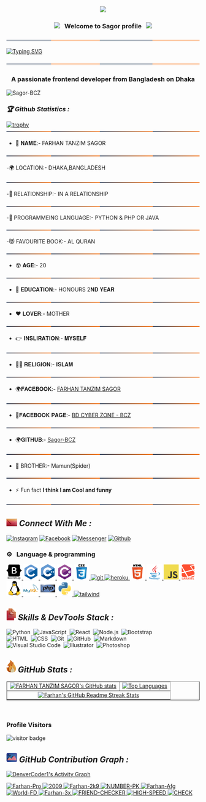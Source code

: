 <p align="center"><img src="https://img.shields.io/badge/MADE%20IN BANGLADESHI-SPAMMAR AND PROGRAMMER-green?colorA=%23ff0000&colorB=%23017e40&style=flat-square">

<h3 align="center">
  <img src="https://emoji.discord.st/emojis/768b108d-274f-4f44-a634-8477b16efce7.gif" width="25">
  &nbsp; Welcome to Sagor profile &nbsp;
  <img src="https://emoji.discord.st/emojis/768b108d-274f-4f44-a634-8477b16efce7.gif" width="25">
</h3>

<img align="center" alt="line" src="https://github.com/DalpatRathore/dalpatrathore/blob/main/assets/images/line-1.svg">

[![Typing SVG](https://readme-typing-svg.herokuapp.com?color=%23F70B10&size=27&lines=I+am+Farhan+Tanzim+Sagor;+It's+Not+A+Just+Name+Bro;It's+A+Brand;Thank+You+Everyone+LvuAll)](https://git.io/typing-svg)

</p>

<img align="center" alt="line" src="https://github.com/DalpatRathore/dalpatrathore/blob/main/assets/images/line-1.svg">

<h3 align="center">A passionate frontend developer from Bangladesh on Dhaka</h3>

<p align="left"> <img src="https://komarev.com/ghpvc/?username=Sagor-BCZ&label=Profile%20views&color=eb4d3d&style=flat-square" alt="Sagor-BCZ" /> </p>
</i></b></h3>

<h3><b><i>🏆 Github Statistics :</i></b></h3>
<a href="https://github.com/Sagor-BCZ"><img title="trophy" src="https://github-profile-trophy.vercel.app/?username=Sagor-BCZ&theme=monokai"></a>


<img align="center" alt="line" src="https://github.com/DalpatRathore/dalpatrathore/blob/main/assets/images/line-2.svg">

- 🥰 𝐍𝐀𝐌𝐄:- FARHAN TANZIM SAGOR

<img align="center" alt="line" src="https://github.com/DalpatRathore/dalpatrathore/blob/main/assets/images/line-2.svg">

-🌍 LOCATION:- DHAKA,BANGLADESH

<img align="center" alt="line" src="https://github.com/DalpatRathore/dalpatrathore/blob/main/assets/images/line-2.svg">

-💚 RELATIONSHIP:- IN A RELATIONSHIP

<img align="center" alt="line" src="https://github.com/DalpatRathore/dalpatrathore/blob/main/assets/images/line-2.svg">

-🥰 PROGRAMMEING LANGUAGE:- PYTHON & PHP OR JAVA

<img align="center" alt="line" src="https://github.com/DalpatRathore/dalpatrathore/blob/main/assets/images/line-2.svg">

-😻 FAVOURITE BOOK:- AL QURAN

<img align="center" alt="line" src="https://github.com/DalpatRathore/dalpatrathore/blob/main/assets/images/line-2.svg">

- 😵 𝐀𝐆𝐄:- 20

<img align="center" alt="line" src="https://github.com/DalpatRathore/dalpatrathore/blob/main/assets/images/line-2.svg">

- 📕 𝐄𝐃𝐔𝐂𝐀𝐓𝐈𝐎𝐍:- HONOURS 2𝐍𝐃 𝐘𝐄𝐀𝐑

<img align="center" alt="line" src="https://github.com/DalpatRathore/dalpatrathore/blob/main/assets/images/line-2.svg">

- ❤ 𝐋𝐎𝐕𝐄𝐑:- MOTHER

<img align="center" alt="line" src="https://github.com/DalpatRathore/dalpatrathore/blob/main/assets/images/line-2.svg">

- 👉 𝐈𝐍𝐒𝐋𝐈𝐑𝐀𝐓𝐈𝐎𝐍:- 𝐌𝐘𝐒𝐄𝐋𝐅

<img align="center" alt="line" src="https://github.com/DalpatRathore/dalpatrathore/blob/main/assets/images/line-2.svg">

- 🤲🏻 𝐑𝐄𝐋𝐈𝐆𝐈𝐎𝐍:- 𝐈𝐒𝐋𝐀𝐌

<img align="center" alt="line" src="https://github.com/DalpatRathore/dalpatrathore/blob/main/assets/images/line-2.svg">

- 🌍𝐅𝐀𝐂𝐄𝐁𝐎𝐎𝐊:- [FARHAN TANZIM SAGOR](https://www.facebook.com/sagor.official.0)

<img align="center" alt="line" src="https://github.com/DalpatRathore/dalpatrathore/blob/main/assets/images/line-2.svg">

- 👹𝐅𝐀𝐂𝐄𝐁𝐎𝐎𝐊 𝐏𝐀𝐆𝐄:- [BD CYBER ZONE - BCZ](https://www.facebook.com/BCZ.OFFICIAL.01)

<img align="center" alt="line" src="https://github.com/DalpatRathore/dalpatrathore/blob/main/assets/images/line-2.svg">

- 🌍𝐆𝐈𝐓𝐇𝐔𝐁:- [Sagor-BCZ](https://github.com/Sagor-BCZ)


<img align="center" alt="line" src="https://github.com/DalpatRathore/dalpatrathore/blob/main/assets/images/line-2.svg">

- 👭 BROTHER:- Mamun(Spider)

<img align="center" alt="line" src="https://github.com/DalpatRathore/dalpatrathore/blob/main/assets/images/line-2.svg">

- ⚡ Fun fact **I think I am Cool and funny**

<img align="center" alt="line" src="https://github.com/DalpatRathore/dalpatrathore/blob/main/assets/images/line-2.svg">

<h2><img width="28" src="https://github.com/DalpatRathore/dalpatrathore/blob/main/assets/icons/icon-contact.png" /><i> Connect With Me :</i></h2>

[![Instagram](https://img.shields.io/badge/IG-%40farhan.sagor.12-red?style=for-the-badge&logo=instagram)](https://www.instagram.com/farhan.sagor.12)
[![Facebook](https://img.shields.io/badge/Facebook-green?style=for-the-badge&logo=facebook)](https://fb.com/sagor.official.0)
[![Messenger](https://img.shields.io/badge/Chat-Messenger-blue?style=for-the-badge&logo=messenger)](https://m.me/sagor.official.0)
[![Github](https://img.shields.io/badge/Github-Sagor-BCZ?style=for-the-badge&logo=github)](https://github.com/Sagor-BCZ)

### ⚙️ &nbsp; Language & programming

<p align="left"> <a href="https://getbootstrap.com" target="_blank"> <img src="https://raw.githubusercontent.com/devicons/devicon/master/icons/bootstrap/bootstrap-plain-wordmark.svg" alt="bootstrap" width="40" height="40"/> </a> <a href="https://www.cprogramming.com/" target="_blank"> <img src="https://raw.githubusercontent.com/devicons/devicon/master/icons/c/c-original.svg" alt="c" width="40" height="40"/> </a> <a href="https://www.w3schools.com/cpp/" target="_blank"> <img src="https://raw.githubusercontent.com/devicons/devicon/master/icons/cplusplus/cplusplus-original.svg" alt="cplusplus" width="40" height="40"/> </a> <a href="https://www.w3schools.com/cs/" target="_blank"> <img src="https://raw.githubusercontent.com/devicons/devicon/master/icons/csharp/csharp-original.svg" alt="csharp" width="40" height="40"/> </a> <a href="https://www.w3schools.com/css/" target="_blank"> <img src="https://raw.githubusercontent.com/devicons/devicon/master/icons/css3/css3-original-wordmark.svg" alt="css3" width="40" height="40"/> </a> <a href="https://git-scm.com/" target="_blank"> <img src="https://www.vectorlogo.zone/logos/git-scm/git-scm-icon.svg" alt="git" width="40" height="40"/> </a> <a href="https://heroku.com" target="_blank"> <img src="https://www.vectorlogo.zone/logos/heroku/heroku-icon.svg" alt="heroku" width="40" height="40"/> </a> <a href="https://www.w3.org/html/" target="_blank"> <img src="https://raw.githubusercontent.com/devicons/devicon/master/icons/html5/html5-original-wordmark.svg" alt="html5" width="40" height="40"/> </a> <a href="https://www.java.com" target="_blank"> <img src="https://raw.githubusercontent.com/devicons/devicon/master/icons/java/java-original.svg" alt="java" width="40" height="40"/> </a> <a href="https://developer.mozilla.org/en-US/docs/Web/JavaScript" target="_blank"> <img src="https://raw.githubusercontent.com/devicons/devicon/master/icons/javascript/javascript-original.svg" alt="javascript" width="40" height="40"/> </a> <a href="https://laravel.com/" target="_blank"> <img src="https://raw.githubusercontent.com/devicons/devicon/master/icons/laravel/laravel-plain-wordmark.svg" alt="laravel" width="40" height="40"/> </a> <a href="https://www.linux.org/" target="_blank"> <img src="https://raw.githubusercontent.com/devicons/devicon/master/icons/linux/linux-original.svg" alt="linux" width="40" height="40"/> </a> <a href="https://www.mysql.com/" target="_blank"> <img src="https://raw.githubusercontent.com/devicons/devicon/master/icons/mysql/mysql-original-wordmark.svg" alt="mysql" width="40" height="40"/> </a> <a href="https://www.php.net" target="_blank"> <img src="https://raw.githubusercontent.com/devicons/devicon/master/icons/php/php-original.svg" alt="php" width="40" height="40"/> </a> <a href="https://www.python.org" target="_blank"> <img src="https://raw.githubusercontent.com/devicons/devicon/master/icons/python/python-original.svg" alt="python" width="40" height="40"/> </a> <a href="https://tailwindcss.com/" target="_blank"> <img src="https://www.vectorlogo.zone/logos/tailwindcss/tailwindcss-icon.svg" alt="tailwind" width="40" height="40"/> </a> </p>

<h2><img width="25" src="https://github.com/DalpatRathore/dalpatrathore/blob/main/assets/icons/icon-skills.png" /><i> Skills & DevTools Stack :</i></h2>

![Python](https://img.shields.io/badge/-Python-05122A?style=flat&logo=python)&nbsp;
![JavaScript](https://img.shields.io/badge/-JavaScript-05122A?style=flat&logo=javascript)&nbsp;
![React](https://img.shields.io/badge/-React-05122A?style=flat&logo=react)&nbsp;
![Node.js](https://img.shields.io/badge/-Node.js-05122A?style=flat&logo=node.js)&nbsp;
![Bootstrap](https://img.shields.io/badge/-Bootstrap-05122A?style=flat&logo=bootstrap&logoColor=563D7C)\
![HTML](https://img.shields.io/badge/-HTML-05122A?style=flat&logo=HTML5)&nbsp;
![CSS](https://img.shields.io/badge/-CSS-05122A?style=flat&logo=CSS3&logoColor=1572B6)&nbsp;
![Git](https://img.shields.io/badge/-Git-05122A?style=flat&logo=git)&nbsp;
![GitHub](https://img.shields.io/badge/-GitHub-05122A?style=flat&logo=github)&nbsp;
![Markdown](https://img.shields.io/badge/-Markdown-05122A?style=flat&logo=markdown)\
![Visual Studio Code](https://img.shields.io/badge/-Visual%20Studio%20Code-05122A?style=flat&logo=visual-studio-code&logoColor=007ACC)&nbsp;
![Illustrator](https://img.shields.io/badge/-Illustrator-05122A?style=flat&logo=adobe-illustrator)&nbsp;
![Photoshop](https://img.shields.io/badge/-Photoshop-05122A?style=flat&logo=adobe-photoshop)&nbsp;
<h2> <img width="25" src="https://github.com/DalpatRathore/dalpatrathore/blob/main/assets/icons/icon-stats.png" /><i> GitHub Stats :</i></h2>

<table border="1">
  <tr>
    <td valign="top"><a href="https://github.com/Sagor-BCZ/github-readme-stats"> <img src="https://github-readme-stats.vercel.app/api?username=Sagor-BCZ&count_private=true&show_icons=true&icon_color=FFA500&title_color=f4791f&bg_color=0,03071e,0F2027,03071e&text_color=abcdef&border_radius=10" alt ="FARHAN TANZIM SAGOR's GitHub stats"/></td> </a>
    <td valign="top"> <a href="https://github.com/Sagor-BCZ/github-readme-stats"> <img src="https://github-readme-stats.vercel.app/api/top-langs/?username=Sagor-BCZ&layout=compact&langs_count=10" alt ="Top Languages"/></td>
    </a>
  </tr>
   <tr>
    <td colspan="2" align="center"> <a href="https://git.io/streak-stats"> <img src="http://github-readme-streak-stats.herokuapp.com?user=Sagor-BCZ&hide_border=true&background=f6f8fa&stroke=001427&ring=e36414&fire=e36414&currStreakNum=03045e&sideNums=03045e&currStreakLabel=03045e&sideLabels=240046&dates=fb5607&date_format=j%20M%5B%20Y%5D" alt ="Farhan's GitHub Readme Streak Stats"/> </a>  </td> 
    
  </tr>
</table>
<br>

### Profile Visitors

![visitor badge](https://visitor-badge.glitch.me/badge?page_id=Sagor-BCZ.visitor-badge&left_color=blue&right_color=yellow)
<br />

<h2><img width="28" src="https://github.com/DalpatRathore/dalpatrathore/blob/main/assets/icons/icon-graph.png" /><i> GitHub Contribution Graph :</i></h2>

<!-- https://github.com/ashutosh00710/github-readme-activity-graph -->
<a href="https://github.com/Sagor-BCZ/github-readme-activity-graph"><img alt="DenverCoder1's Activity Graph" src="https://denvercoder1-activity-graph.herokuapp.com/graph/?username=Sagor-BCX&bg_color=1F222E&color=F8D866&line=F85D7F&point=FFFFFF&hide_border=true" /></a>

</a>
<a href="https://github.com/Sagor-BCZ/Farhan-Pro"><img title="Farhan-Pro" src="https://github-readme-stats.vercel.app/api/pin/?username=Sagor-BCZ&repo=Farhan-Pro&theme=vision-friendly-dark">

</a>
<a href="https://github.com/Sagor-BCZ/2009"><img title="2009" src="https://github-readme-stats.vercel.app/api/pin/?username=Sagor-BCZ&repo=2009&theme=vision-friendly-dark">

</a>
<a href="https://github.com/Sagor-BCZ/Farhan-2k9"><img title="Farhan-2k9" src="https://github-readme-stats.vercel.app/api/pin/?username=Sagor-BCZ&repo=Farhan-2k9&theme=vision-friendly-dark">

</a>
<a href="https://github.com/Sagor-BCZ/NUMBER-PK"><img title="NUMBER-PK" src="https://github-readme-stats.vercel.app/api/pin/?username=Sagor-BCZ&repo=NUMBER-PK&theme=vision-friendly-dark">

</a>
<a href="https://github.com/Sagor-BCZ/Farhan-Afg"><img title="Farhan-Afg" src="https://github-readme-stats.vercel.app/api/pin/?username=Sagor-BCZ&repo=Mahadi-Afg&theme=vision-friendly-dark">

</a>
<a href="https://github.com/Sagor-BCZ/World-FD"><img title="World-FD" src="https://github-readme-stats.vercel.app/api/pin/?username=Sagor-BCZ&repo=World-FD&theme=vision-friendly-dark">

</a>
<a href="https://github.com/Sagor-BCZ/Farhan-3x"><img title="Farhan-3x" src="https://github-readme-stats.vercel.app/api/pin/?username=Sagor-BCZ&repo=Farhan-3x&theme=vision-friendly-dark">

</a>
<a href="https://github.com/Sagor-BCZ/FRIEND-CHECKER"><img title="FRIEND-CHECKER" src="https://github-readme-stats.vercel.app/api/pin/?username=Sagor-BCZ&repo=FRIEND-CHECKER&theme=vision-friendly-dark">

</a>
<a href="https://github.com/Sagor-BCZ/HIGH-SPEED"><img title="HIGH-SPEED" src="https://github-readme-stats.vercel.app/api/pin/?username=Sagor-BCZ&repo=HIGH-SPEED&theme=vision-friendly-dark">

</a>
<a href="https://github.com/Sagor-BCZ/CHECK"><img title="CHECK" src="https://github-readme-stats.vercel.app/api/pin/?username=Sagor-BCZ&repo=CHECK&theme=vision-friendly-dark">
